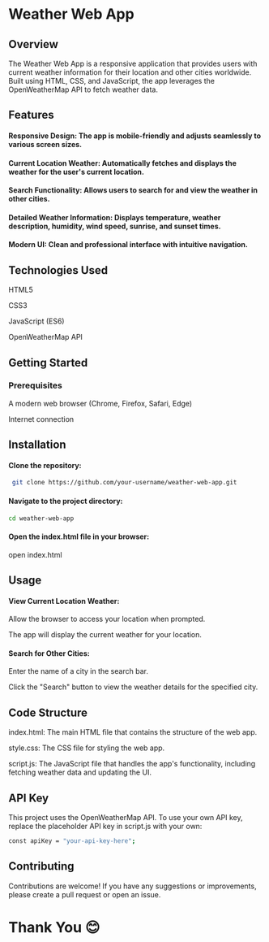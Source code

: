 # Weather Web App

## Overview

The Weather Web App is a responsive application that provides users with current weather information for their location and other cities worldwide. Built using HTML, CSS, and JavaScript, the app leverages the OpenWeatherMap API to fetch weather data.

## Features

#### Responsive Design: The app is mobile-friendly and adjusts seamlessly to various screen sizes.

#### Current Location Weather: Automatically fetches and displays the weather for the user's current location.

#### Search Functionality: Allows users to search for and view the weather in other cities.

#### Detailed Weather Information: Displays temperature, weather description, humidity, wind speed, sunrise, and sunset times.

#### Modern UI: Clean and professional interface with intuitive navigation.

## Technologies Used

HTML5

CSS3

JavaScript (ES6)

OpenWeatherMap API

## Getting Started

### Prerequisites

A modern web browser (Chrome, Firefox, Safari, Edge)

Internet connection

## Installation

#### Clone the repository:

```bash
 git clone https://github.com/your-username/weather-web-app.git
``` 
#### Navigate to the project directory:
```bash
cd weather-web-app
```

#### Open the index.html file in your browser:
open index.html

## Usage

#### View Current Location Weather:

Allow the browser to access your location when prompted.

The app will display the current weather for your location.

#### Search for Other Cities:

Enter the name of a city in the search bar.

Click the "Search" button to view the weather details for the specified city.

## Code Structure

index.html: The main HTML file that contains the structure of the web app.

style.css: The CSS file for styling the web app.

script.js: The JavaScript file that handles the app's functionality, including fetching weather data and updating the UI.

## API Key

This project uses the OpenWeatherMap API. To use your own API key, replace the placeholder API key in script.js with your own:

```bash
const apiKey = "your-api-key-here";
```

## Contributing

Contributions are welcome! If you have any suggestions or improvements, please create a pull request or open an issue.

# Thank You 😊
